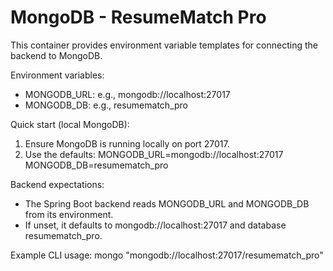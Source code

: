 # MongoDB - ResumeMatch Pro

This container provides environment variable templates for connecting the backend to MongoDB.

Environment variables:
- MONGODB_URL: e.g., mongodb://localhost:27017
- MONGODB_DB: e.g., resumematch_pro

Quick start (local MongoDB):
1) Ensure MongoDB is running locally on port 27017.
2) Use the defaults:
   MONGODB_URL=mongodb://localhost:27017
   MONGODB_DB=resumematch_pro

Backend expectations:
- The Spring Boot backend reads MONGODB_URL and MONGODB_DB from its environment.
- If unset, it defaults to mongodb://localhost:27017 and database resumematch_pro.

Example CLI usage:
mongo "mongodb://localhost:27017/resumematch_pro"
